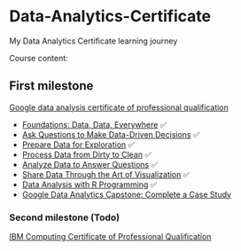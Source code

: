 # Data-Analytics-Certificate

My Data Analytics Certificate learning journey

Course content:

## First milestone 
[Google data analysis certificate of professional qualification](https://www.coursera.org/professional-certificates/google-data-analytics?utm_source=google&utm_medium=institutions&utm_campaign=gwgsite)

- [Foundations: Data, Data, Everywhere](https://www.coursera.org/learn/foundations-data/home/welcome) ✅
- [Ask Questions to Make Data-Driven Decisions](https://www.coursera.org/learn/ask-questions-make-decisions/home/welcome) ✅
- [Prepare Data for Exploration](https://www.coursera.org/learn/data-preparation/home/welcome) ✅
- [Process Data from Dirty to Clean](https://www.coursera.org/learn/process-data/home/welcome) ✅
- [Analyze Data to Answer Questions](https://www.coursera.org/learn/analyze-data/home/welcome) ✅
- [Share Data Through the Art of Visualization](https://www.coursera.org/learn/visualize-data/home/welcome) ✅
- [Data Analysis with R Programming](https://www.coursera.org/learn/data-analysis-r/home/welcome) ✅
- [Google Data Analytics Capstone: Complete a Case Study](https://www.coursera.org/learn/google-data-analytics-capstone/home/welcome)

### Second milestone (Todo)

[IBM Computing Certificate of Professional Qualification](https://www.coursera.org/professional-certificates/ibm-data-science?utm_source=gg&utm_medium=sem&campaignid=2087860785&utm_campaign=10-IBM-Data-Science-ROW&utm_content=10-IBM-Data-Science-ROW&adgroupid=79675709431&device=c&keyword=ibm%20data%20science%20coursera&matchtype=b&network=g&devicemodel=&adpostion=&creativeid=375774778792&hide_mobile_promo&gclid=CjwKCAjwgOGCBhAlEiwA7FUXkr9uTuh1UNCExaOwDfDqfFTn7efZ1JKXkhYwCTa39M1UjD62pw6IShoC8AwQAvD_BwE)
